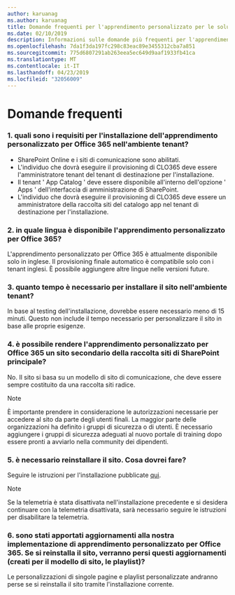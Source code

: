 ```yaml
---
author: karuanag
ms.author: karuanag
title: Domande frequenti per l'apprendimento personalizzato per le soluzioni di Office 365
ms.date: 02/10/2019
description: Informazioni sulle domande più frequenti per l'apprendimento personalizzato per Office 365
ms.openlocfilehash: 7da1f3da197fc298c83eac89e3455312cba7a851
ms.sourcegitcommit: 775d6807291ab263eea5ec649d9aaf1933fb41ca
ms.translationtype: MT
ms.contentlocale: it-IT
ms.lasthandoff: 04/23/2019
ms.locfileid: "32056009"
---
```

# <a name="frequently-asked-questions"></a>Domande frequenti

### <a name="1-what-are-the-requirements-for-installing-custom-learning-for-office-365-into-my-tenant-environment"></a>1. quali sono i requisiti per l'installazione dell'apprendimento personalizzato per Office 365 nell'ambiente tenant?

- SharePoint Online e i siti di comunicazione sono abilitati.
- L'individuo che dovrà eseguire il provisioning di CLO365 deve essere l'amministratore tenant del tenant di destinazione per l'installazione.
- Il tenant ' App Catalog ' deve essere disponibile all'interno dell'opzione ' Apps ' dell'interfaccia di amministrazione di SharePoint.
- L'individuo che dovrà eseguire il provisioning di CLO365 deve essere un amministratore della raccolta siti del catalogo app nel tenant di destinazione per l'installazione.

### <a name="2-what-languages-is-custom-learning-for-office-365-available-in"></a>2. in quale lingua è disponibile l'apprendimento personalizzato per Office 365?

L'apprendimento personalizzato per Office 365 è attualmente disponibile solo in inglese. Il provisioning finale automatico è compatibile solo con i tenant inglesi. È possibile aggiungere altre lingue nelle versioni future.

### <a name="3-how-long-will-it-take-to-install-the-site-in-our-tenant-environment"></a>3. quanto tempo è necessario per installare il sito nell'ambiente tenant?

In base al testing dell'installazione, dovrebbe essere necessario meno di 15 minuti. Questo non include il tempo necessario per personalizzare il sito in base alle proprie esigenze.

### <a name="4-can-we-make-the-custom-learning-for-office-365-a-subsite-of-our-primary-sharepoint-site-collection"></a>4. è possibile rendere l'apprendimento personalizzato per Office 365 un sito secondario della raccolta siti di SharePoint principale?

No. Il sito si basa su un modello di sito di comunicazione, che deve essere sempre costituito da una raccolta siti radice.

> [!NOTE]
> È importante prendere in considerazione le autorizzazioni necessarie per accedere al sito da parte degli utenti finali. La maggior parte delle organizzazioni ha definito i gruppi di sicurezza o di utenti. È necessario aggiungere i gruppi di sicurezza adeguati al nuovo portale di training dopo essere pronti a avviarlo nella community dei dipendenti.

### <a name="5-i-need-to-reinstall-the-site-what-should-i-do"></a>5. è necessario reinstallare il sito. Cosa dovrei fare?

Seguire le istruzioni per l'installazione pubblicate [qui](custom_provision.md).

> [!NOTE]
> Se la telemetria è stata disattivata nell'installazione precedente e si desidera continuare con la telemetria disattivata, sarà necessario seguire le istruzioni per disabilitare la telemetria.

### <a name="6-we-made-updates-to-our-implementation-of-custom-learning-for-office-365-will-we-lose-these-updates-made-to-site-template-playlists-if-we-reinstall-the-site"></a>6. sono stati apportati aggiornamenti alla nostra implementazione di apprendimento personalizzato per Office 365. Se si reinstalla il sito, verranno persi questi aggiornamenti (creati per il modello di sito, le playlist)?

Le personalizzazioni di singole pagine e playlist personalizzate andranno perse se si reinstalla il sito tramite l'installazione corrente.  